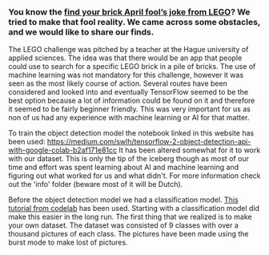 ### You know the [find your brick April fool’s joke from LEGO](https://twitter.com/LEGO_Group/status/1112625676836880384?ref_src=twsrc%5Etfw%7Ctwcamp%5Etweetembed%7Ctwterm%5E1112625676836880384%7Ctwgr%5E%7Ctwcon%5Es1_&ref_url=https%3A%2F%2Fbrickshow.com%2F2019%2F04%2Fa-look-at-legos-april-fools-prank-for-2019%2F "the tweet")? We tried to make that fool reality. We came across some obstacles, and we would like to share our finds.

The LEGO challenge was pitched by a teacher at the Hague university of applied sciences. The idea was that there would be an app that people could use to search for a specific LEGO brick in a pile of bricks. The use of machine learning was not mandatory for this challenge, however it was seen as the most likely course of action. Several routes have been considered and looked into and eventually TensorFlow seemed to be the best option because a lot of information could be found on it and therefore it seemed to be fairly beginner friendly. This was very important for us as non of us had any experience with machine learning or AI for that matter.

To train the object detection model the notebook linked in this website has been used: https://medium.com/swlh/tensorflow-2-object-detection-api-with-google-colab-b2af171e81cc It has been altered somewhat for it to work with our dataset. This is only the tip of the iceberg though as most of our time and effort was spent learning about AI and machine learning and figuring out what worked for us and what didn't. For more information check out the 'info' folder (beware most of it will be Dutch).

Before the object detection model we had a classification model. [This tutorial from codelab](https://codelabs.developers.google.com/codelabs/recognize-flowers-with-tensorflow-on-android#0 "the tutorial") has been used. Starting with a classification model did make this easier in the long run. The first thing that we realized is to make your own dataset. The dataset was consisted of 9 classes with over a thousand pictures of each class. The pictures have been made using the burst mode to make lost of pictures.
